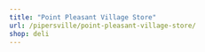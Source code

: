 ```yaml
---
title: "Point Pleasant Village Store"
url: /pipersville/point-pleasant-village-store/
shop: deli
---
```


